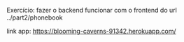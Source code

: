 Exercício:
fazer o backend funcionar com o frontend do url
../part2/phonebook

link app: https://blooming-caverns-91342.herokuapp.com/
